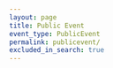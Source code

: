 ```yaml
---
layout: page
title: Public Event
event_type: PublicEvent
permalink: publicevent/
excluded_in_search: true
---
```

